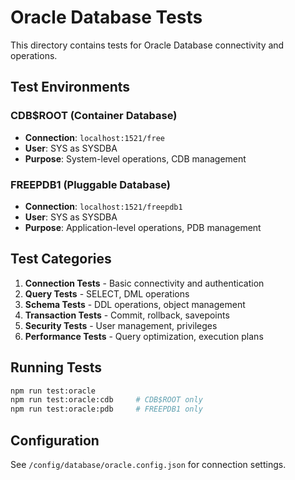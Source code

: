 # Oracle Database Tests

This directory contains tests for Oracle Database connectivity and operations.

## Test Environments

### CDB$ROOT (Container Database)
- **Connection**: `localhost:1521/free`
- **User**: SYS as SYSDBA
- **Purpose**: System-level operations, CDB management

### FREEPDB1 (Pluggable Database)
- **Connection**: `localhost:1521/freepdb1`
- **User**: SYS as SYSDBA
- **Purpose**: Application-level operations, PDB management

## Test Categories

1. **Connection Tests** - Basic connectivity and authentication
2. **Query Tests** - SELECT, DML operations
3. **Schema Tests** - DDL operations, object management
4. **Transaction Tests** - Commit, rollback, savepoints
5. **Security Tests** - User management, privileges
6. **Performance Tests** - Query optimization, execution plans

## Running Tests

```bash
npm run test:oracle
npm run test:oracle:cdb     # CDB$ROOT only
npm run test:oracle:pdb     # FREEPDB1 only
```

## Configuration

See `/config/database/oracle.config.json` for connection settings.
